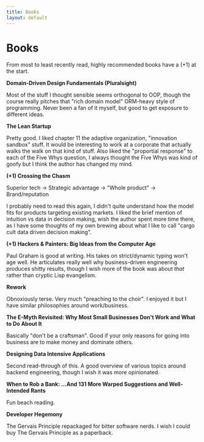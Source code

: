 ```yaml
---
title: Books
layout: default
---
```


# Books

From most to least recently read, highly recommended books have a (+1) at the start.

**Domain-Driven Design Fundamentals (Pluralsight)**

Most of the stuff I thought sensible seems orthogonal to OOP, though the course really pitches that "rich domain model" ORM-heavy
style of programming. Never been a fan of it myself, but good to get exposure to different ideas.

**The Lean Startup**

Pretty good. I liked chapter 11 the adaptive organization, "innovation sandbox" stuff. It would be interesting to work at a corporate that actually walks the walk on that kind of stuff. Also liked the "proportial response" to each of the Five Whys question, I always thought the Five Whys was kind of goofy but I think the author has changed my mind.

**(+1) Crossing the Chasm**

Superior tech -> Strategic advantage -> "Whole product" -> Brand/reputation

I probably need to read this again, I didn't quite understand how the model fits for products targeting existing markets. I liked the brief mention of intuition vs data in decision making, wish the author spent more time there, as I have some thoughts of my own brewing about what I like to call "cargo cult data driven decision making".

**(+1) Hackers & Painters: Big Ideas from the Computer Age**

Paul Graham is good at writing. His takes on strict/dynamic typing won't age well. He articulates really well why business-driven engineering produces shitty results, though I wish more of the book was about *that* rather than cryptic Lisp evangelism.

**Rework**

Obnoxiously terse. Very much "preaching to the choir". I enjoyed it but I have similar philosophies around work/business.

**The E-Myth Revisited: Why Most Small Businesses Don't Work and What to Do About It**

Basically "don't be a craftsman". Good if your only reasons for going into business are to make money and dominate others.

**Designing Data Intensive Applications**

Second read-through of this. A good overview of various topics around backend engineering, though I wish it was more opinionated.

**When to Rob a Bank: ...And 131 More Warped Suggestions and Well-Intended Rants**

Fun beach reading.

**Developer Hegemony**

The Gervais Principle repackaged for bitter software nerds. I wish I could buy The Gervais Principle as a paperback.

